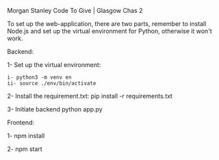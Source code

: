 Morgan Stanley Code To Give | Glasgow
Chas 2


To set up the web-application, there are two parts, remember to install Node.js and set up the virtual environment for Python, otherwise it won't work.


Backend:

1- Set up the virtual environment:

	i- python3 -m venv en
	ii- source ./env/bin/activate


2- Install the requirement.txt:
	pip install -r requirements.txt

3- Initiate backend
	python app.py


Frontend:

1-
	npm install

2-
	npm start


